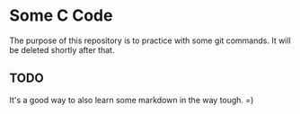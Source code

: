 Some C Code
===========

The purpose of this repository is to practice with some git commands. It will be deleted shortly after that.

TODO
----

It's a good way to also learn some markdown in the way tough. =)
